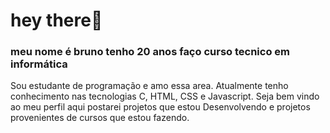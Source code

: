 # hey there👋
 
### meu nome é bruno tenho 20 anos faço curso tecnico em informática 
Sou estudante de programação e amo essa area.
Atualmente tenho conhecimento nas tecnologias C, HTML, CSS e 
Javascript.
Seja bem vindo ao meu perfil aqui postarei projetos que estou
Desenvolvendo e projetos provenientes de cursos que estou fazendo.


